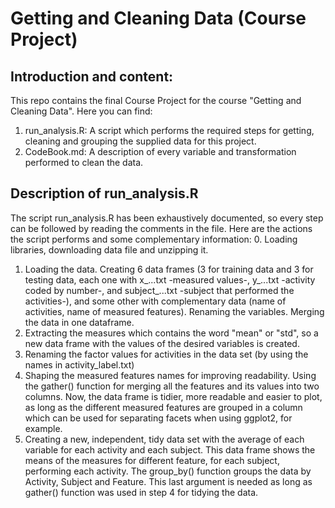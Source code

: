 # Getting and Cleaning Data (Course Project)

## Introduction and content:
This repo contains the final Course Project for the course "Getting and Cleaning Data". Here you can find:
1. run_analysis.R: A script which performs the required steps for getting, cleaning and grouping the supplied data for this project.
2. CodeBook.md: A description of every variable and transformation performed to clean the data.

## Description of run_analysis.R
The script run_analysis.R has been exhaustively documented, so every step can be followed by reading the comments in the file. Here are the actions the script performs and some complementary information:
0. Loading libraries, downloading data file and unzipping it.
1. Loading the data. Creating 6 data frames (3 for training data and 3 for testing data, each one with x_...txt -measured values-, y_...txt -activity coded by number-, and subject_...txt -subject that performed the activities-), and some other with complementary data (name of activities, name of measured features). Renaming the variables. Merging the data in one dataframe.
2. Extracting the measures which contains the word "mean" or "std", so a new data frame with the values of the desired variables is created.
3. Renaming the factor values for activities in the data set (by using the names in activity_label.txt)
4. Shaping the measured features names for improving readability. Using the gather() function for merging all the features and its values into two columns. Now, the data frame is tidier, more readable and easier to plot, as long as the different measured features are grouped in a column which can be used for separating facets when using ggplot2, for example.
5. Creating a new, independent, tidy data set with the average of each variable for each activity and each subject. This data frame shows the means of the measures for different feature, for each subject, performing each activity. The group_by() function groups the data by Activity, Subject and Feature. This last argument is needed as long as gather() function was used in step 4 for tidying the data.